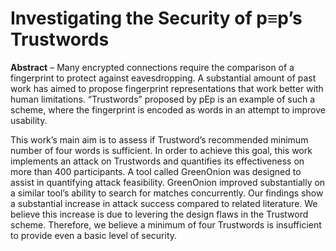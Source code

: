# Investigating the Security of p≡p’s Trustwords

**Abstract** – Many encrypted connections require
the comparison of a fingerprint to protect
against eavesdropping. A substantial amount
of past work has aimed to propose fingerprint
representations that work better with human
limitations. “Trustwords” proposed by pEp
is an example of such a scheme, where the
fingerprint is encoded as words in an attempt
to improve usability.

This work’s main aim is to assess if Trustword’s recommended minimum number of four
words is sufficient. In order to achieve this goal,
this work implements an attack on Trustwords
and quantifies its effectiveness on more than
400 participants. A tool called GreenOnion
was designed to assist in quantifying attack
feasibility. GreenOnion improved substantially
on a similar tool’s ability to search for matches
concurrently. Our findings show a substantial
increase in attack success compared to related
literature.
We believe this increase is due
to levering the design flaws in the Trustword
scheme. Therefore, we believe a minimum of
four Trustwords is insufficient to provide even a
basic level of security.
